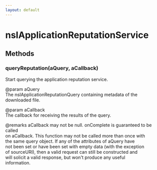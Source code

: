 ```yaml
---
layout: default
---
```


# nsIApplicationReputationService #

## Methods ##

### queryReputation(aQuery, aCallback) ###
  
Start querying the application reputation service.  
  
@param aQuery  
       The nsIApplicationReputationQuery containing metadata of the  
       downloaded file.  
  
@param aCallback  
       The callback for receiving the results of the query.  
  
@remarks aCallback may not be null.  onComplete is guaranteed to be called  
         on aCallback. This function may not be called more than once with  
         the same query object. If any of the attributes of aQuery have  
         not been set or have been set with empty data (with the exception  
         of sourceURI), then a valid request can still be constructed and  
         will solicit a valid response, but won't produce any useful  
         information.  
  
